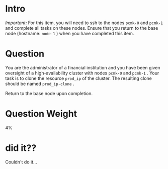 
# Intro

*Important:* For this item, you will need to ssh to the nodes `pcmk-0` and `pcmk-1` and complete all tasks on these nodes. Ensure that you return to the base node (hostname: `node-1` ) when you have completed this item.

# Question

You are the administrator of a financial institution and you have been given oversight of a high-availability cluster with nodes `pcmk-0` and `pcmk-1` . Your task is to clone the resource `prod_ip` of the cluster. The resulting clone should be named `prod_ip-clone` .

Return to the base node upon completion.

# Question Weight

4%

# did it??

Couldn't do it...


